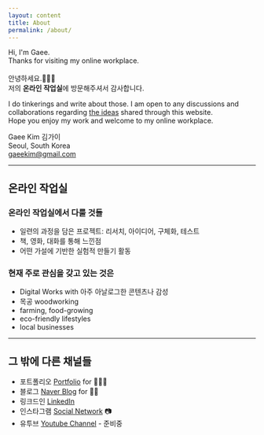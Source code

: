 ```yaml
---
layout: content
title: About
permalink: /about/
---
```


Hi, I'm Gaee.<br>
Thanks for visiting my online workplace.<br><br>
안녕하세요.👩🏻‍🏭 <br>
저의 **온라인 작업실**에 방문해주셔서 감사합니다. 

I do tinkerings and write about those. I am open to any discussions and collaborations regarding [the ideas](https://gaeekim.github.io/gaeekim/projects/) shared through this website.<br>
Hope you enjoy my work and welcome to my online workplace.


Gaee Kim 김가이<br>
Seoul, South Korea<br>
[gaeekim@gmail.com]()

----

## 온라인 작업실
### 온라인 작업실에서 다룰 것들
- 일련의 과정을 담은 프로젝트: 리서치, 아이디어, 구체화, 테스트
- 책, 영화, 대화를 통해 느낀점
- 어떤 가설에 기반한 실험적 만들기 활동

### 현재 주로 관심을 갖고 있는 것은
- Digital Works with 아주 아날로그한 콘텐츠나 감성
- 목공 woodworking
- farming, food-growing
- eco-friendly lifestyles
- local businesses

----

## 그 밖에 다른 채널들

- 포트폴리오 [Portfolio](https://gaeekim.myportfolio.com/work) for 👩🏻‍💻
- 블로그 [Naver Blog](https://blog.naver.com/gili_kim) for 💃🏻
- 링크드인 [LinkedIn](https://www.linkedin.com/in/gaeekim/)
- 인스타그램 [Social Network](https://www.instagram.com/gaeekim/) 📷
- 유투브 [Youtube Channel]() - 준비중


